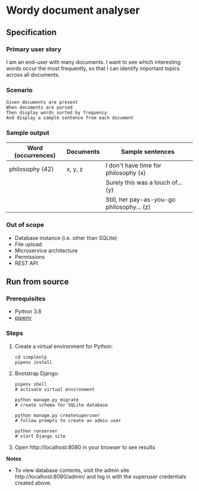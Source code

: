 # Wordy document analyser

## Specification

### Primary user story

I am an end-user with many documents. I want to see  which
interesting words occur the most frequently,  so that I
can identify important topics across all documents.

### Scenario

```gherkin
Given documents are present
When documents are parsed
Then display words sorted by frequency
And display a sample sentence from each document
```

### Sample output

| Word (occurrences) | Documents | Sample sentences                           |
|--------------------|-----------|--------------------------------------------|
| philosophy (42)    | x, y, z   | I don't have time for philosophy (x)       |
|                    |           | Surely this was a touch of... (y)          |
|                    |           | Still, her pay-as-you-go philosophy... (z) |

### Out of scope

* Database instance (i.e. other than SQLite)
* File upload
* Microservice architecture
* Permissions
* REST API

## Run from source

### Prerequisites

* Python 3.8
* [pipenv](https://pipenv.pypa.io/en/latest/install/)

### Steps

1. Create a virtual environment for Python:

   ```
   cd simplenlp
   pipenv install
   ```

2. Bootstrap Django:

   ```
   pipenv shell
   # activate virtual environment

   python manage.py migrate
   # create schema for SQLite database

   python manage.py createsuperuser
   # follow prompts to create an admin user
   
   python runserver
   # start Django site
   ```

3. Open http://localhost:8080 in your browser to see results

**Notes**

* To view database contents, visit the admin site
  http://localhost:8080/admin/ and log in with the superuser
  credentials created above.
